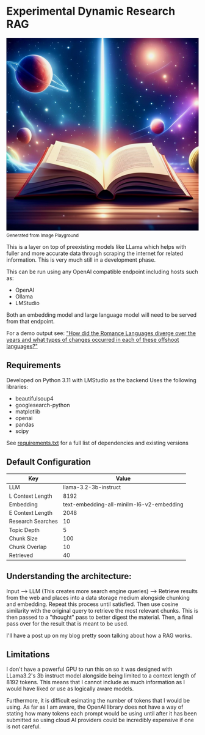 # Experimental Dynamic Research RAG

![image](book_image.jpeg)
<small>Generated from Image Playground</small>

This is a layer on top of preexisting models like LLama which helps with fuller and more accurate data through scraping the internet for related information. This is very much still in a development phase.

This can be run using any OpenAI compatible endpoint including hosts such as:
- OpenAI
- Ollama
- LMStudio

Both an embedding model and large language model will need to be served from that endpoint.

For a demo output see: ["How did the Romance Languages diverge over the years and what types of changes occurred in each of these offshoot languages?"](demo.md)

## Requirements
Developed on Python 3.11 with LMStudio as the backend
Uses the following libraries:
- beautifulsoup4
- googlesearch-python
- matplotlib
- openai
- pandas
- scipy

See [requirements.txt](requirements.txt) for a full list of dependencies and existing versions

## Default Configuration
|Key|Value|
|---|---|
|LLM|llama-3.2-3b-instruct|
|L Context Length|8192|
|Embedding|text-embedding-all-minilm-l6-v2-embedding|
|E Context Length|2048|
|Research Searches|10|
|Topic Depth|5|
|Chunk Size|100|
|Chunk Overlap|10|
|Retrieved|40|

## Understanding the architecture:
Input --> LLM (This creates more search engine queries) --> Retrieve results from the web and places into a data storage medium alongside chunking and embedding. Repeat this process until satisfied. Then use cosine similarity with the original query to retrieve the most relevant chunks. This is then passed to a "thought" pass to better digest the material. Then, a final pass over for the result that is meant to be used.

I'll have a post up on my blog pretty soon talking about how a RAG works.

## Limitations
I don't have a powerful GPU to run this on so it was designed with LLama3.2's 3b instruct model alongside being limited to a context length of 8192 tokens. This means that I cannot include as much information as I would have liked or use as logically aware models.

Furthermore, it is difficult esimating the number of tokens that I would be using. As far as I am aware, the OpenAI library does not have a way of stating how many tokens each prompt would be using until after it has been submitted so using cloud AI providers could be incredibly expensive if one is not careful.